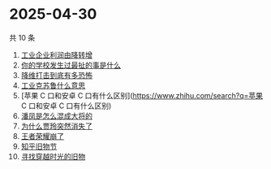 # 2025-04-30

共 10 条

<!-- BEGIN -->
<!-- 最后更新时间 Wed Apr 30 2025 12:20:05 GMT+0800 (China Standard Time) -->

1. [工业企业利润由降转增](https://www.zhihu.com/search?q=工业企业利润由降转增)
1. [你的学校发生过最扯的事是什么](https://www.zhihu.com/search?q=你的学校发生过最扯的事是什么)
1. [降维打击到底有多恐怖](https://www.zhihu.com/search?q=降维打击到底有多恐怖)
1. [工业克苏鲁什么意思](https://www.zhihu.com/search?q=工业克苏鲁什么意思)
1. [苹果 C 口和安卓 C 口有什么区别](https://www.zhihu.com/search?q=苹果 C
   口和安卓 C 口有什么区别)
1. [潘凤是怎么混成大将的](https://www.zhihu.com/search?q=潘凤是怎么混成大将的)
1. [为什么贾玲突然消失了](https://www.zhihu.com/search?q=为什么贾玲突然消失了)
1. [王者荣耀崩了](https://www.zhihu.com/search?q=王者荣耀崩了)
1. [知乎旧物节](https://www.zhihu.com/search?q=知乎旧物节)
1. [寻找穿越时光的旧物](https://www.zhihu.com/search?q=寻找穿越时光的旧物)

<!-- END -->
